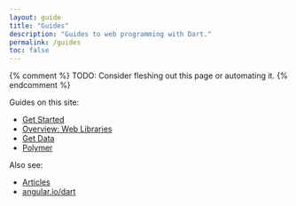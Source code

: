 ```yaml
---
layout: guide
title: "Guides"
description: "Guides to web programming with Dart."
permalink: /guides
toc: false
---
```


{% comment %}
TODO: Consider fleshing out this page or automating it.
{% endcomment %}

Guides on this site:

* [Get Started](get-started)
* [Overview: Web Libraries](web-programming)
* [Get Data](get-data)
* [Polymer](polymer)

Also see:

* [Articles](/articles)
* [angular.io/dart](https://angular.io/dart)
